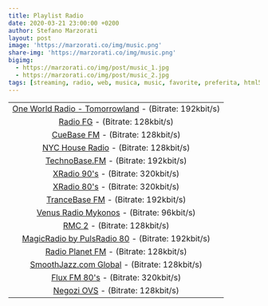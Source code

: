 ```yaml
---
title: Playlist Radio
date: 2020-03-21 23:00:00 +0200
author: Stefano Marzorati
layout: post
image: 'https://marzorati.co/img/music.png'
share-img: 'https://marzorati.co/img/music.png'
bigimg:
  - https://marzorati.co/img/post/music_1.jpg
  - https://marzorati.co/img/post/music_2.jpg
tags: [streaming, radio, web, musica, music, favorite, preferita, html5, player]
---
```

<center>
<table>
<tbody>
<tr>
<td style="text-align: center;"><a href="https://playerservices.streamtheworld.com/api/livestream-redirect/OWR_INTERNATIONAL.mp3" target="_blank">One World Radio - Tomorrowland</a> - (Bitrate: 192kbit/s)</td>
</tr>
<tr>
<td style="text-align: center;"><a href="https://radiofg.impek.com/fg" target="_blank">Radio FG</a> - (Bitrate: 128kbit/s)</td>
</tr>
<tr>
<td style="text-align: center;"><a href="http://streamplus17.leonex.de:10928/;447304705388607stream.nsv" target="_blank">CueBase FM</a> - (Bitrate: 128kbit/s)</td>
</tr>
<tr>
<td style="text-align: center;"><a href="http://www.ophanim.net:8400/;" target="_blank">NYC House Radio</a> - (Bitrate: 128kbit/s)</td>
</tr>
<tr>
<td style="text-align: center;"><a href="https://mp3.stream.tb-group.fm/tb.mp3?/technobase.ogg" target="_blank">TechnoBase.FM</a> - (Bitrate: 192kbit/s)</td>
</tr>
<tr>
<td style="text-align: center;"><a href="http://streams.fluxfm.de/90er/mp3-320/" target="_blank">XRadio 90's</a> - (Bitrate: 320kbit/s)</td>
</tr>
<tr>
<td style="text-align: center;"><a href="http://streams.fluxfm.de/80er/mp3-128/" target="_blank">XRadio 80's</a> - (Bitrate: 320kbit/s)</td>
</tr>
<tr>
<td style="text-align: center;"><a href="https://mp3.stream.tb-group.fm/trb.mp3?" target="_blank">TranceBase FM</a> - (Bitrate: 192kbit/s)</td>
</tr>
<tr>
<td style="text-align: center;"><a href="http://s7.onweb.gr:8410/;" target="_blank">Venus Radio Mykonos</a> - (Bitrate: 96kbit/s)</td>
</tr>
<tr>
<td style="text-align: center;"><a href="https://icy.unitedradio.it/RMC.mp3" target="_blank">RMC 2</a> - (Bitrate: 128kbit/s)</td>
</tr>
<tr>
<td style="text-align: center;"><a href="http://87.98.129.202/magicradioHD.mp3" target="_blank">MagicRadio by PulsRadio 80</a> - (Bitrate: 192kbit/s)</td>
</tr>
<tr>
<td style="text-align: center;"><a href="http://91.121.104.139:8100/;/;7513909505342709stream.nsv" target="_blank">Radio Planet FM</a> - (Bitrate: 128kbit/s)</td>
</tr>
<tr>
<td style="text-align: center;"><a href="http://sj128.hnux.com/live?type=http&nocache=272543" target="_blank">SmoothJazz.com Global</a> - (Bitrate: 128kbit/s)</td>
</tr>
<tr>
<td style="text-align: center;"><a href="http://fluxfm.hoerradar.de/flux-80er-mp3-hq?sABC=5po0nr8q%230%237r0op38pr913007379oq5nn513r6r944%23syhksz.qr_jrocynlre&amsparams=playerid:fluxfm.de_webplayer;skey:1555082893" target="_blank">Flux FM 80's</a> - (Bitrate: 320kbit/s)</td>
</tr>
<tr>
<td style="text-align: center;"><a href="http://178.32.136.9/proxy/cjaccari?mp=/;" target="_blank">Negozi OVS</a> - (Bitrate: 128kbit/s)</td>
</tr>
</tbody>
</table>
</center>
